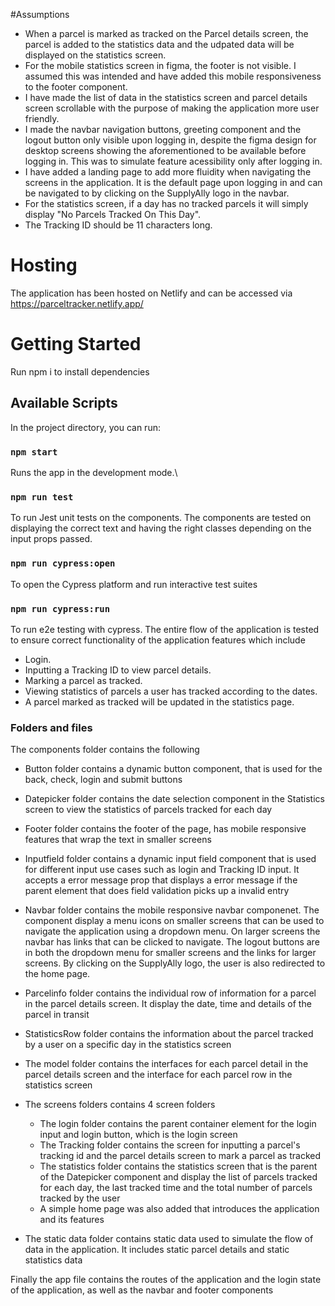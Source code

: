 #Assumptions
- When a parcel is marked as tracked on the Parcel details screen, the parcel is added to the statistics data and the udpated data will be displayed on the statistics screen.
- For the mobile statistics screen in figma, the footer is not visible. I assumed this was intended and have added this mobile responsiveness to the footer component.
- I have made the list of data in the statistics screen and parcel details screen scrollable with the purpose of making the application more user friendly.
- I made the navbar navigation buttons, greeting component and the logout button only visible upon logging in, despite the figma design for desktop screens showing the aforementioned to be available before logging in. This was to simulate feature acessibility only after logging in.
- I have added a landing page to add more fluidity when navigating the screens in the application. It is the default page upon logging in and can be navigated to by clicking on the SupplyAlly logo in the navbar.
- For the statistics screen, if a day has no tracked parcels it will simply display "No Parcels Tracked On This Day".
- The Tracking ID should be 11 characters long.
# Hosting
The application has been hosted on Netlify and can be accessed via https://parceltracker.netlify.app/
# Getting Started 

Run npm i to install dependencies
## Available Scripts

In the project directory, you can run:

### `npm start`

Runs the app in the development mode.\

### `npm run test`

To run Jest unit tests on the components.
The components are tested on displaying the correct text and having the right classes depending on the input props passed.

### `npm run cypress:open`

To open the Cypress platform and run interactive test suites

### `npm run cypress:run`

To run e2e testing with cypress.
The entire flow of the application is tested to ensure correct functionality of the application features which include
- Login.
- Inputting a Tracking ID to view parcel details.
- Marking a parcel as tracked.
- Viewing statistics of parcels a user has tracked according to the dates. 
- A parcel marked as tracked will be updated in the statistics page.

### Folders and files

The components folder contains the following
- Button folder contains a dynamic button component, that is used for the back, check, login and submit buttons

- Datepicker folder contains the date selection component in the Statistics screen to view the statistics of parcels tracked for each day

- Footer folder contains the footer of the page, has mobile responsive features that wrap the text in smaller screens

- Inputfield folder contains a dynamic input field component that is used for different input use cases such as login and Tracking ID input. It accepts a error message prop that displays a error message if the parent element that does field validation picks up a invalid entry

- Navbar folder contains the mobile responsive navbar componenet. The component display a menu icons on smaller screens that can be used to navigate the application using a dropdown menu. On larger screens the navbar has links that can be clicked to navigate. The logout buttons are in both the dropdown menu for smaller screens and the links for larger screens. By clicking on the SupplyAlly logo, the user is also redirected to the home page.

- Parcelinfo folder contains the individual row of information for a parcel in the parcel details screen. It display the date, time and details of the parcel in transit

- StatisticsRow folder contains the information about the parcel tracked by a user on a specific day in the statistics screen
  
- The model folder contains the interfaces for each parcel detail in the parcel details screen and the interface for each parcel row in the statistics screen

- The screens folders contains 4 screen folders
  - The login folder contains the parent container element for the login input and login button, which is the login screen
  - The Tracking folder contains the screen for inputting a parcel's tracking id and the parcel details screen to mark a parcel as tracked
  - The statistics folder contains the statistics screen that is the parent of the Datepicker component and display the list of parcels tracked for each day, the last tracked time and the total number of parcels tracked by the user
  - A simple home page was also added that introduces the application and its features

- The static data folder contains static data used to simulate the flow of data in the application. It includes static parcel details and static statistics data


Finally the app file contains the routes of the application and the login state of the application, as well as the navbar and footer components 